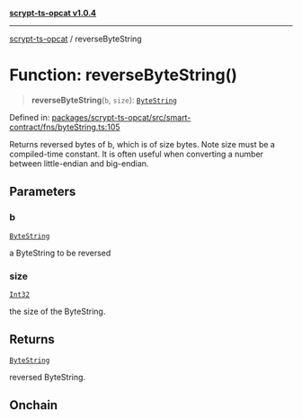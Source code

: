[**scrypt-ts-opcat v1.0.4**](../README.md)

***

[scrypt-ts-opcat](../README.md) / reverseByteString

# Function: reverseByteString()

> **reverseByteString**(`b`, `size`): [`ByteString`](../type-aliases/ByteString.md)

Defined in: [packages/scrypt-ts-opcat/src/smart-contract/fns/byteString.ts:105](https://github.com/OPCAT-Labs/ts-tools/blob/528986f3e4ac436a160988491680cf191c0bf231/packages/scrypt-ts-opcat/src/smart-contract/fns/byteString.ts#L105)

Returns reversed bytes of b, which is of size bytes. Note size must be a compiled-time constant.
It is often useful when converting a number between little-endian and big-endian.

## Parameters

### b

[`ByteString`](../type-aliases/ByteString.md)

a ByteString to be reversed

### size

[`Int32`](../type-aliases/Int32.md)

the size of the ByteString.

## Returns

[`ByteString`](../type-aliases/ByteString.md)

reversed ByteString.

## Onchain
